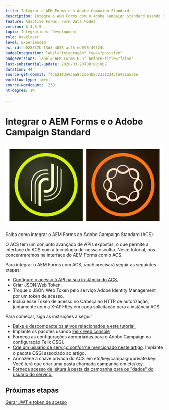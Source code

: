 ```yaml
---
title: Integrar o AEM Forms e o Adobe Campaign Standard
description: Integre o AEM Forms com o Adobe Campaign Standard usando o modelo de dados do formulário do AEM Forms para buscar informações de perfil da campanha do ACS etc.
feature: Adaptive Forms, Form Data Model
version: 6.4,6.5
topic: Integrations, Development
role: Developer
level: Experienced
exl-id: e028837b-13d8-4058-ac25-ed095f49524c
badgeIntegration: label="Integração" type="positive"
badgeVersions: label="AEM Forms 6.5" before-title="false"
last-substantial-update: 2020-03-20T00:00:00Z
duration: 44
source-git-commit: f4c621f3a9caa8c2c64b8323312343fe421a5aee
workflow-type: tm+mt
source-wordcount: '238'
ht-degree: 1%

---
```


# Integrar o AEM Forms e o Adobe Campaign Standard

![formsandcampaign](assets/helpx-cards-forms.png)

Saiba como integrar o AEM Forms ao Adobe Campaign Standard (ACS).

O ACS tem um conjunto avançado de APIs expostas, o que permite a interface do ACS com a tecnologia de nossa escolha. Neste tutorial, nos concentraremos na interface do AEM Forms com o ACS.

Para integrar o AEM Forms com ACS, você precisará seguir as seguintes etapas:

* [Configure o acesso à API na sua instância do ACS.](https://experienceleague.adobe.com/docs/campaign-standard/using/working-with-apis/get-started-apis.html?lang=en)
* Criar JSON Web Token.
* Troque o JSON Web Token pelo serviço Adobe Identity Management por um token de acesso.
* Inclua esse Token de acesso no Cabeçalho HTTP de autorização, juntamente com a X-API-Key em cada solicitação para a instância ACS.

Para começar, siga as instruções a seguir

* [Baixe e descompacte os ativos relacionados a este tutorial.](assets/aem-forms-and-acs-bundles.zip)
* Implante os pacotes usando [Felix web console](http://localhost:4502/system/console/bundles)
* Forneça as configurações apropriadas para o Adobe Campaign na configuração Felix OSGI.
* [Crie um usuário de serviço conforme mencionado neste artigo](/help/forms/adaptive-forms/service-user-tutorial-develop.md). Implante o pacote OSGi associado ao artigo.
* Armazene a chave privada do ACS em etc/key/campaign/private.key. Você terá que criar uma pasta chamada campanha em etc/key.
* [Forneça acesso de leitura à pasta da campanha para os &quot;dados&quot; do usuário do serviço.](http://localhost:4502/useradmin)

## Próximas etapas

[Gerar JWT e token de acesso](partone.md)

